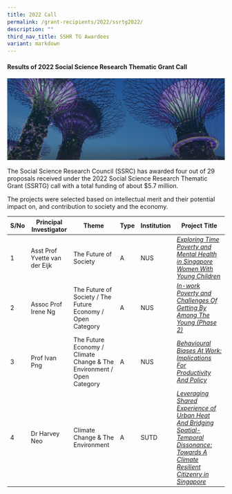 ```yaml
---
title: 2022 Call
permalink: /grant-recipients/2022/ssrtg2022/
description: ""
third_nav_title: SSHR TG Awardees
variant: markdown
---
```

#### **Results of 2022 Social Science Research Thematic Grant Call**
![](/images/hero-banner.png)

The Social Science Research Council (SSRC) has awarded&nbsp;four&nbsp;out of 29 proposals received under the 2022 Social Science Research Thematic Grant (SSRTG) call with a total funding of about $5.7 million. 

The projects were selected based on intellectual merit and their potential impact on, and contribution to society and the economy.<br> 


| S/No | Principal<br>Investigator |Theme|Type | Institution |Project Title |
| -------- | -------- | -------- | -------- | -------- |-------- |
| 1 |  Asst Prof Yvette van der Eijk |The Future of Society|A |NUS |*[Exploring Time Poverty and Mental Health in Singapore Women With Young Children](https://www.ssrc.edu.sg/projects/thematic-grant/yvette2022/)* |
| 2 | Assoc Prof Irene Ng |The Future of Society / The Future Economy / Open Category|A | NUS |*[In-work Poverty and Challenges Of Getting By Among The Young (Phase 2)](https://www.ssrc.edu.sg/projects/thematic-grant/irene2022/)*  
| 3 |  Prof Ivan Png|The Future Economy / Climate Change &amp; The Environment / Open Category|A |NUS | *[Behavioural Biases At Work: Implications For Productivity And Policy](https://www.ssrc.edu.sg/projects/thematic-grant/ivan2022/)* |
| 4 |  Dr Harvey Neo|Climate Change &amp; The Environment|A |SUTD | *[Leveraging Shared Experience of Urban Heat And Bridging Spatial-Temporal Dissonance: Towards A Climate Resilient Citizenry in Singapore](https://www.ssrc.edu.sg/projects/thematic-grant/harvey2022/)* |
